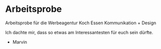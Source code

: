 # Arbeitsprobe
Arbeitsprobe für die Werbeagentur Koch Essen Kommunikation + Design

Ich dachte mir, dass so etwas am Interessantesten für euch sein dürfte.

- Marvin

